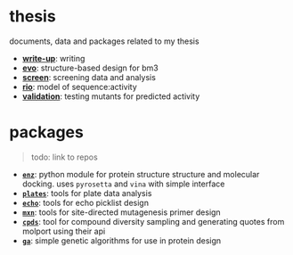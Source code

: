 # thesis
documents, data and packages related to my thesis

- [**write-up**](write-up): writing
- [**evo**](evo): structure-based design for bm3
- [**screen**](screen): screening data and analysis
- [**rio**](rio): model of sequence:activity
- [**validation**](validation): testing mutants for predicted activity

# packages 

> todo: link to repos

- [**`enz`**](enz): python module for protein structure structure and molecular docking. uses `pyrosetta` and `vina` with simple interface
- [**`plates`**](plates): tools for plate data analysis
- [**`echo`**](echo): tools for echo picklist design 
- [**`mxn`**](mxn): tools for site-directed mutagenesis primer design 
- [**`cpds`**](cpds): tool for compound diversity sampling and generating quotes from molport using their api
- [**`ga`**](ga): simple genetic algorithms for use in protein design

